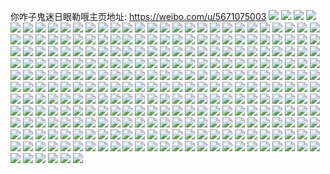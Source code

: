 你咋子鬼迷日眼勒哦主页地址: https://weibo.com/u/5671075003 
![](https://wx4.sinaimg.cn/mw2000/006bNfFFgy1h8zy8uxqylj30wi1da492.jpg) 
![](https://wx4.sinaimg.cn/mw2000/006bNfFFgy1h8zy8umzfgj30rp0iogq0.jpg) 
![](https://wx4.sinaimg.cn/mw2000/006bNfFFgy1h8z3wk4pa6j32c02c0b29.jpg) 
![](https://wx4.sinaimg.cn/mw2000/006bNfFFgy1h8o5rfzx0mj30u014019y.jpg) 
![](https://wx4.sinaimg.cn/mw2000/006bNfFFgy1h8o5rggrkpj30u01sxgyf.jpg) 
![](https://wx4.sinaimg.cn/mw2000/006bNfFFly1h8msv6iwojj32c02c01ky.jpg) 
![](https://wx4.sinaimg.cn/mw2000/006bNfFFly1h8ht5i17fcj328l2zgqv6.jpg) 
![](https://wx4.sinaimg.cn/mw2000/006bNfFFly1h8ht5odh3dj327v2yikjm.jpg) 
![](https://wx4.sinaimg.cn/mw2000/006bNfFFly1h8ht6auv9uj329830lqv6.jpg) 
![](https://wx4.sinaimg.cn/mw2000/006bNfFFly1h8ht74s29rj326z2xchdu.jpg) 
![](https://wx4.sinaimg.cn/mw2000/006bNfFFly1h8hjtp9qlyj30c909kjsb.jpg) 
![](https://wx4.sinaimg.cn/mw2000/006bNfFFly1h8hjtpq296j30wi0re0xm.jpg) 
![](https://wx4.sinaimg.cn/mw2000/006bNfFFgy1h8cq3rjpdgj30tu0tutlw.jpg) 
![](https://wx4.sinaimg.cn/mw2000/006bNfFFgy1h8cq3wdf88j30xw0tywp7.jpg) 
![](https://wx4.sinaimg.cn/mw2000/006bNfFFgy1h8cq3uqj83j30tu0tudr2.jpg) 
![](https://wx4.sinaimg.cn/mw2000/006bNfFFgy1h8c42q9onmj30wi1yckjl.jpg) 
![](https://wx4.sinaimg.cn/mw2000/006bNfFFly1h876nwx3k0j30wi1gj11t.jpg) 
![](https://wx4.sinaimg.cn/mw2000/006bNfFFgy1h7t9px3ywzj32c02c04qq.jpg) 
![](https://wx4.sinaimg.cn/mw2000/006bNfFFgy1h7nok5hiihj30wi1ycwno.jpg) 
![](https://wx4.sinaimg.cn/mw2000/006bNfFFgy1h7nokh03xtj30wi1ycn7v.jpg) 
![](https://wx4.sinaimg.cn/mw2000/006bNfFFly1h74vi8htcsj30ke06umyb.jpg) 
![](https://wx4.sinaimg.cn/mw2000/006bNfFFly1h74vi8bls5j30jy08j75b.jpg) 
![](https://wx4.sinaimg.cn/mw2000/006bNfFFly1h74vi8mnvbj30k106fwfk.jpg) 
![](https://wx4.sinaimg.cn/mw2000/006bNfFFly1h74vi8ry0yj30k5081jtn.jpg) 
![](https://wx4.sinaimg.cn/mw2000/006bNfFFly1h7456uhtknj30wi0bc77f.jpg) 
![](https://wx4.sinaimg.cn/mw2000/006bNfFFly1h71nm17b82j30pd1es0tk.jpg) 
![](https://wx4.sinaimg.cn/mw2000/006bNfFFly1h71nm0lgktj30pz09b74r.jpg) 
![](https://wx4.sinaimg.cn/mw2000/006bNfFFly1h71nm1lblvj30to0es0su.jpg) 
![](https://wx4.sinaimg.cn/mw2000/006bNfFFgy1h6xw4xufcjj32c02c07io.jpg) 
![](https://wx4.sinaimg.cn/mw2000/006bNfFFgy1h6t5pqqpi6j30wi0lcn17.jpg) 
![](https://wx4.sinaimg.cn/mw2000/006bNfFFgy1h6oc4f5sypj32c0340u0x.jpg) 
![](https://wx4.sinaimg.cn/mw2000/006bNfFFgy1h62kv67fo5j32c021ckjl.jpg) 
![](https://wx4.sinaimg.cn/mw2000/006bNfFFgy1h5y6ro60y4j33402c04qq.jpg) 
![](https://wx4.sinaimg.cn/mw2000/006bNfFFgy1h5ths3ha0uj30wi1ycdwz.jpg) 
![](https://wx4.sinaimg.cn/mw2000/006bNfFFgy1h5ths46acrj30zg1ba0vp.jpg) 
![](https://wx4.sinaimg.cn/mw2000/006bNfFFgy1h5puy14sm5j30tu13ujx5.jpg) 
![](https://wx4.sinaimg.cn/mw2000/006bNfFFgy1h5puy34sz9j30u01hcant.jpg) 
![](https://wx4.sinaimg.cn/mw2000/006bNfFFgy1h5puych3axj32c02c07wi.jpg) 
![](https://wx4.sinaimg.cn/mw2000/006bNfFFgy1h5fbl2lnukj30zk0zkwhe.jpg) 
![](https://wx4.sinaimg.cn/mw2000/006bNfFFgy1h59s0m1y3hj30ro1ak78n.jpg) 
![](https://wx4.sinaimg.cn/mw2000/006bNfFFgy1h55jp04jr7j31sc1sc7wh.jpg) 
![](https://wx4.sinaimg.cn/mw2000/006bNfFFgy1h55jp12r7cj31sc1sc4qp.jpg) 
![](https://wx4.sinaimg.cn/mw2000/006bNfFFgy1h4ux51sdhrj30wi1ycnir.jpg) 
![](https://wx4.sinaimg.cn/mw2000/006bNfFFgy1h4qy87ib9jj31sc1sc1gv.jpg) 
![](https://wx4.sinaimg.cn/mw2000/006bNfFFgy1h4qy898nqjj32c02c01ky.jpg) 
![](https://wx4.sinaimg.cn/mw2000/006bNfFFgy1h4qy8hsseij32c0340hdt.jpg) 
![](https://wx4.sinaimg.cn/mw2000/006bNfFFgy1h4qy8jje93j32ps1j01kx.jpg) 
![](https://wx4.sinaimg.cn/mw2000/006bNfFFgy1h4qy8t0c1dj30wi1ycx6p.jpg) 
![](https://wx4.sinaimg.cn/mw2000/006bNfFFgy1h4qy8afozzj319o1dfqmk.jpg) 
![](https://wx4.sinaimg.cn/mw2000/006bNfFFgy1h4njokc2puj30ji0y1grn.jpg) 
![](https://wx4.sinaimg.cn/mw2000/006bNfFFgy1h4lzy4wpafj30q509sjrt.jpg) 
![](https://wx4.sinaimg.cn/mw2000/006bNfFFgy1h4lzz1h1xkj30m40ge0tw.jpg) 
![](https://wx4.sinaimg.cn/mw2000/006bNfFFgy1h41uab7nwlj30ns1do42w.jpg) 
![](https://wx4.sinaimg.cn/mw2000/006bNfFFgy1h3qm920jnmj30wi1yc4db.jpg) 
![](https://wx4.sinaimg.cn/mw2000/006bNfFFgy1h3gb7ltuyxj30m21bbwjb.jpg) 
![](https://wx4.sinaimg.cn/mw2000/006bNfFFgy1h2hdml24ydj32c02c0b2c.jpg) 
![](https://wx4.sinaimg.cn/mw2000/006bNfFFgy1h2aoz5d7c5j30l71fpn11.jpg) 
![](https://wx4.sinaimg.cn/mw2000/006bNfFFgy1h21v1jizw3j30u00u0q8h.jpg) 
![](https://wx4.sinaimg.cn/mw2000/006bNfFFgy1h1qp3t0mv4j32c02c0kjl.jpg) 
![](https://wx4.sinaimg.cn/mw2000/006bNfFFgy1h1qp3v8smuj32c02c0hdt.jpg) 
![](https://wx4.sinaimg.cn/mw2000/006bNfFFgy1h1qp3wbno5j32c02c0u0x.jpg) 
![](https://wx4.sinaimg.cn/mw2000/006bNfFFgy1h1qp3xgf7wj32c02c04qq.jpg) 
![](https://wx4.sinaimg.cn/mw2000/006bNfFFgy1h1qp3u7xjmj32c02c0x6p.jpg) 
![](https://wx4.sinaimg.cn/mw2000/006bNfFFgy1h1qp3yg4waj32c02c04qq.jpg) 
![](https://wx4.sinaimg.cn/mw2000/006bNfFFgy1h1qp3zgg51j32c02c0x6p.jpg) 
![](https://wx4.sinaimg.cn/mw2000/006bNfFFgy1h1qp3rzpibj32c02c0hdt.jpg) 
![](https://wx4.sinaimg.cn/mw2000/006bNfFFgy1h0bf1d4oknj30tu0tujxk.jpg) 
![](https://wx4.sinaimg.cn/mw2000/006bNfFFgy1h00g4fybkjj32b42b4b2a.jpg) 
![](https://wx4.sinaimg.cn/mw2000/006bNfFFgy1gz7drot5fuj32o82o8qb4.jpg) 
![](https://wx4.sinaimg.cn/mw2000/006bNfFFly1gymdnjx1ffj30ol1haad1.jpg) 
![](https://wx4.sinaimg.cn/mw2000/006bNfFFly1gym4i3dj24j30u00u0taf.jpg) 
![](https://wx4.sinaimg.cn/mw2000/006bNfFFly1gykb8uk76mj31400u0n18.jpg) 
![](https://wx4.sinaimg.cn/mw2000/006bNfFFgy1gy7d4fmhgkj30u00u0q5u.jpg) 
![](https://wx4.sinaimg.cn/mw2000/006bNfFFgy1gwzua942dsj30qt1h9q5y.jpg) 
![](https://wx4.sinaimg.cn/mw2000/006bNfFFgy1gwv290qqcgj32b42b4hdu.jpg) 
![](https://wx4.sinaimg.cn/mw2000/006bNfFFgy1gwemwfc839j30u01t0akz.jpg) 
![](https://wx4.sinaimg.cn/mw2000/006bNfFFgy1gw00ij1jowj30am05gmx3.jpg) 
![](https://wx4.sinaimg.cn/mw2000/006bNfFFgy1gvemn4hod1j60r60faad802.jpg) 
![](https://wx4.sinaimg.cn/mw2000/006bNfFFly1gv8rhj8i6dj60n01dsmzz02.jpg) 
![](https://wx4.sinaimg.cn/mw2000/006bNfFFgy1gv8256iewsj60mp12atbv02.jpg) 
![](https://wx4.sinaimg.cn/mw2000/006bNfFFgy1gv82575cmgj60nw1djn0v02.jpg) 
![](https://wx4.sinaimg.cn/mw2000/006bNfFFly1gv7zs6m5zrj60m60ipq7p02.jpg) 
![](https://wx4.sinaimg.cn/mw2000/006bNfFFgy1gv70h2ox5bj60n10h00u402.jpg) 
![](https://wx4.sinaimg.cn/mw2000/006bNfFFgy1guok3l6hx5j62b42b4x6p02.jpg) 
![](https://wx4.sinaimg.cn/mw2000/006bNfFFgy1guok3m4fvjj62b42b4kjl02.jpg) 
![](https://wx4.sinaimg.cn/mw2000/006bNfFFgy1guhqah5dhvj62b42b4u0x02.jpg) 
![](https://wx4.sinaimg.cn/mw2000/006bNfFFgy1guatsuf726j62b42b4b2902.jpg) 
![](https://wx4.sinaimg.cn/mw2000/006bNfFFgy1gu0b7e2wmxj60fu0fjdgh02.jpg) 
![](https://wx4.sinaimg.cn/mw2000/006bNfFFgy1gu0b7em5cij60ds0c4wfj02.jpg) 
![](https://wx4.sinaimg.cn/mw2000/006bNfFFgy1gtynhkada1j62b42b4kjl02.jpg) 
![](https://wx4.sinaimg.cn/mw2000/006bNfFFgy1gtynhn5r0lj62b42b4kjl02.jpg) 
![](https://wx4.sinaimg.cn/mw2000/006bNfFFgy1gtpx8jdw6pj60u0121q9202.jpg) 
![](https://wx4.sinaimg.cn/mw2000/006bNfFFgy1gtpwp3127hj60u00mbgo002.jpg) 
![](https://wx4.sinaimg.cn/mw2000/006bNfFFgy1gtpfvjbkzqj60o00di42q02.jpg) 
![](https://wx4.sinaimg.cn/mw2000/006bNfFFgy1gtpfvjq635j60o00diq6t02.jpg) 
![](https://wx4.sinaimg.cn/mw2000/006bNfFFgy1gtpfvkcocyj60o00di77l02.jpg) 
![](https://wx4.sinaimg.cn/mw2000/006bNfFFgy1gtpfvl2m9rj60o00di42202.jpg) 
![](https://wx4.sinaimg.cn/mw2000/006bNfFFgy1gtogzmd8msj60u01t016x02.jpg) 
![](https://wx4.sinaimg.cn/mw2000/006bNfFFgy1gtogzmwazej60u01t0k4f02.jpg) 
![](https://wx4.sinaimg.cn/mw2000/006bNfFFgy1gtogznh8mvj60u01t0k1202.jpg) 
![](https://wx4.sinaimg.cn/mw2000/006bNfFFgy1gtogznxmenj60u01t0al402.jpg) 
![](https://wx4.sinaimg.cn/mw2000/006bNfFFgy1gtnj3600q1g60qo0f04qr02.jpg) 
![](https://wx4.sinaimg.cn/mw2000/006bNfFFgy1gtnj36lbbwj61gj2bcwzg02.jpg) 
![](https://wx4.sinaimg.cn/mw2000/006bNfFFgy1gtn1ki8lk2j60bf0b774f02.jpg) 
![](https://wx4.sinaimg.cn/mw2000/006bNfFFgy1gtleefhrtvj60u01t07d502.jpg) 
![](https://wx4.sinaimg.cn/mw2000/006bNfFFgy1gtleeg07ovj60qo0zk0xo02.jpg) 
![](https://wx4.sinaimg.cn/mw2000/006bNfFFgy1gtkzae2fj6j60bf0b774f02.jpg) 
![](https://wx4.sinaimg.cn/mw2000/006bNfFFgy1gtkzaeiri1j61hc0u0n0e02.jpg) 
![](https://wx4.sinaimg.cn/mw2000/006bNfFFgy1gtj01qz5q4j60r60e575h02.jpg) 
![](https://wx4.sinaimg.cn/mw2000/006bNfFFgy1gtgs61d63wj60r609sdgx02.jpg) 
![](https://wx4.sinaimg.cn/mw2000/006bNfFFgy1gtgkpzy8jcj62b42b4x6p02.jpg) 
![](https://wx4.sinaimg.cn/mw2000/006bNfFFgy1gtgkq0d5avj60qo0qotcs02.jpg) 
![](https://wx4.sinaimg.cn/mw2000/006bNfFFgy1gtgkq2141aj62b42b4kjl02.jpg) 
![](https://wx4.sinaimg.cn/mw2000/006bNfFFgy1gtgkq3c2v8j62b42b4b2902.jpg) 
![](https://wx4.sinaimg.cn/mw2000/006bNfFFgy1gtgkq4ngjpj62b42b4e8202.jpg) 
![](https://wx4.sinaimg.cn/mw2000/006bNfFFgy1gtgkq68z72j62b42b4hdu02.jpg) 
![](https://wx4.sinaimg.cn/mw2000/006bNfFFgy1gtfn79gkg5j60tg0r6ae802.jpg) 
![](https://wx4.sinaimg.cn/mw2000/006bNfFFgy1gtfn79und1j60qt0judka02.jpg) 
![](https://wx4.sinaimg.cn/mw2000/006bNfFFgy1gtfn7a5js5j60ji0kkdh202.jpg) 
![](https://wx4.sinaimg.cn/mw2000/006bNfFFgy1gtfn7ai228j604r04rq2t02.jpg) 
![](https://wx4.sinaimg.cn/mw2000/006bNfFFgy1gt6wd6bn3fj30n116ztbz.jpg) 
![](https://wx4.sinaimg.cn/mw2000/006bNfFFgy1gss8rzrhinj31t00u07gf.jpg) 
![](https://wx4.sinaimg.cn/mw2000/006bNfFFgy1gsox76qc6qj30u00zpdpy.jpg) 
![](https://wx4.sinaimg.cn/mw2000/006bNfFFgy1gsox776mbrj30mr0gx759.jpg) 
![](https://wx4.sinaimg.cn/mw2000/006bNfFFgy1gsox7ajjm1j33342bcb2a.jpg) 
![](https://wx4.sinaimg.cn/mw2000/006bNfFFgy1gsnhkoi92lj33342bcx6p.jpg) 
![](https://wx4.sinaimg.cn/mw2000/006bNfFFly1gs44fbhyh2j33k02o0npf.jpg) 
![](https://wx4.sinaimg.cn/mw2000/006bNfFFly1gs44ffxyb0j33342bc4qr.jpg) 
![](https://wx4.sinaimg.cn/mw2000/006bNfFFly1gs44fi79rjj33342bc4qq.jpg) 
![](https://wx4.sinaimg.cn/mw2000/006bNfFFly1gs44fkma0tj33342bchdu.jpg) 
![](https://wx4.sinaimg.cn/mw2000/006bNfFFgy1gs0p5ft6lfj30u01t0u0x.jpg) 
![](https://wx4.sinaimg.cn/mw2000/006bNfFFgy1grw4j8ujw1j33342bchdv.jpg) 
![](https://wx4.sinaimg.cn/mw2000/006bNfFFgy1grw4kivib9j33342bcx6r.jpg) 
![](https://wx4.sinaimg.cn/mw2000/006bNfFFgy1grw4kl0y4mj33342bc1l1.jpg) 
![](https://wx4.sinaimg.cn/mw2000/006bNfFFgy1grw4kmopfxj33342bc1kz.jpg) 
![](https://wx4.sinaimg.cn/mw2000/006bNfFFgy1grw4koz76xj33342bcqv8.jpg) 
![](https://wx4.sinaimg.cn/mw2000/006bNfFFgy1grw4krocvnj33342bcx6r.jpg) 
![](https://wx4.sinaimg.cn/mw2000/006bNfFFgy1grw4ktraf5j32wa2664qs.jpg) 
![](https://wx4.sinaimg.cn/mw2000/006bNfFFgy1grw4kvxo21j33342bc1l0.jpg) 
![](https://wx4.sinaimg.cn/mw2000/006bNfFFgy1grw4kwmynwj30r60kddk3.jpg) 
![](https://wx4.sinaimg.cn/mw2000/006bNfFFgy1grvskmx5wrj33342bc7wi.jpg) 
![](https://wx4.sinaimg.cn/mw2000/006bNfFFgy1grs8vas6oij33342bcqv7.jpg) 
![](https://wx4.sinaimg.cn/mw2000/006bNfFFgy1grimk3urnmj32bc2pmqv5.jpg) 
![](https://wx4.sinaimg.cn/mw2000/006bNfFFgy1gra1n8jesyj31400u00wx.jpg) 
![](https://wx4.sinaimg.cn/mw2000/006bNfFFgy1gr382cl5e0j30r61h142k.jpg) 
![](https://wx4.sinaimg.cn/mw2000/006bNfFFgy1gqf8eohclwj30r00nbtbe.jpg) 
![](https://wx4.sinaimg.cn/mw2000/006bNfFFgy1gq4ku11vpoj32c03401kz.jpg) 
![](https://wx4.sinaimg.cn/mw2000/006bNfFFgy1gpio94da9pj32b42b4x6q.jpg) 
![](https://wx4.sinaimg.cn/mw2000/006bNfFFgy1gphk4eqhfsj32b42b44qp.jpg) 
![](https://wx4.sinaimg.cn/mw2000/006bNfFFly1gp7l5ll8jbj30zo2567s1.jpg) 
![](https://wx4.sinaimg.cn/mw2000/006bNfFFly1gp47jgw4cij30r60cd75z.jpg) 
![](https://wx4.sinaimg.cn/mw2000/006bNfFFly1gp0q96i8a3j30jx0jv762.jpg) 
![](https://wx4.sinaimg.cn/mw2000/006bNfFFly1gouxmygapwj33342bc1ky.jpg) 
![](https://wx4.sinaimg.cn/mw2000/006bNfFFly1got4e0btv3j30qv1h90vp.jpg) 
![](https://wx4.sinaimg.cn/mw2000/006bNfFFly1gokrma5aatj33342bc7wi.jpg) 
![](https://wx4.sinaimg.cn/mw2000/006bNfFFly1goi9zcjhfej30m31b2jud.jpg) 
![](https://wx4.sinaimg.cn/mw2000/006bNfFFly1gohhal2h9uj30u01t0gmk.jpg) 
![](https://wx4.sinaimg.cn/mw2000/006bNfFFly1gog0qupqhij30q51fsju8.jpg) 
![](https://wx4.sinaimg.cn/mw2000/006bNfFFly1gobp2l7giqj31400u0tgb.jpg) 
![](https://wx4.sinaimg.cn/mw2000/006bNfFFly1gnr09x59r5j30yi0s0acx.jpg) 
![](https://wx4.sinaimg.cn/mw2000/006bNfFFly1gniu8sxlmej30pt1cjnah.jpg) 
![](https://wx4.sinaimg.cn/mw2000/006bNfFFly1gnifibrcn6j30r60e5weo.jpg) 
![](https://wx4.sinaimg.cn/mw2000/006bNfFFly1gn842arg5fj32bc3344qr.jpg) 
![](https://wx4.sinaimg.cn/mw2000/006bNfFFly1gn6r62g9egj30u01407c9.jpg) 
![](https://wx4.sinaimg.cn/mw2000/006bNfFFly1gn6r62vjerj30u00u0mzw.jpg) 
![](https://wx4.sinaimg.cn/mw2000/006bNfFFly1gmy5se6w8oj30r60vatfm.jpg) 
![](https://wx4.sinaimg.cn/mw2000/006bNfFFly1gmpuyivzqhj30u00u00va.jpg) 
![](https://wx4.sinaimg.cn/mw2000/006bNfFFly1gmpuyjrjcqj30u00u0412.jpg) 
![](https://wx4.sinaimg.cn/mw2000/006bNfFFly1gmpuyjd1uej30u00u0ah5.jpg) 
![](https://wx4.sinaimg.cn/mw2000/006bNfFFly1gmnlpyipgrj30u0140jtn.jpg) 
![](https://wx4.sinaimg.cn/mw2000/006bNfFFly1gmnlpyz0ajj30r60jpq40.jpg) 
![](https://wx4.sinaimg.cn/mw2000/006bNfFFly1gmm36ptokmj30fe0fddh6.jpg) 
![](https://wx4.sinaimg.cn/mw2000/006bNfFFly1gmfhhos6dmj30u005zt8s.jpg) 
![](https://wx4.sinaimg.cn/mw2000/006bNfFFgy1gkcdbqn1aaj30en07fjrp.jpg) 
![](https://wx4.sinaimg.cn/mw2000/006bNfFFgy1gkb4qa5gndj33341gr7wh.jpg) 
![](https://wx4.sinaimg.cn/mw2000/006bNfFFgy1gk1xpyxfo3j32bc334u0x.jpg) 
![](https://wx4.sinaimg.cn/mw2000/006bNfFFgy1gk1xq9peujj32c0340hdw.jpg) 
![](https://wx4.sinaimg.cn/mw2000/006bNfFFgy1gjzksn6dnyj30lk181dkg.jpg) 
![](https://wx4.sinaimg.cn/mw2000/006bNfFFgy1gja86d9ud5j32zy0kytpx.jpg) 
![](https://wx4.sinaimg.cn/mw2000/006bNfFFgy1gja86e64kij33340fkk5f.jpg) 
![](https://wx4.sinaimg.cn/mw2000/006bNfFFgy1gj92j3lih0j30li0s379s.jpg) 
![](https://wx4.sinaimg.cn/mw2000/006bNfFFgy1gj8wi44bm2j30ll171jwt.jpg) 
![](https://wx4.sinaimg.cn/mw2000/006bNfFFgy1gj8l6ahn2nj30u00u0wik.jpg) 
![](https://wx4.sinaimg.cn/mw2000/006bNfFFgy1gj45db9ho6j32ip1w0npd.jpg) 
![](https://wx4.sinaimg.cn/mw2000/006bNfFFly1gj1jrw2md8j30u00ibq44.jpg) 
![](https://wx4.sinaimg.cn/mw2000/006bNfFFgy1gixaqevznwj31n40zy1kx.jpg) 
![](https://wx4.sinaimg.cn/mw2000/006bNfFFgy1giwem8hqmoj30pu0j6dhl.jpg) 
![](https://wx4.sinaimg.cn/mw2000/006bNfFFgy1giwem9tf6aj30q00qkmyo.jpg) 
![](https://wx4.sinaimg.cn/mw2000/006bNfFFgy1gisxj9ynl7j30u00u0wu3.jpg) 
![](https://wx4.sinaimg.cn/mw2000/006bNfFFgy1ggprzcy3gkj30mj2ioqov.jpg) 
![](https://wx4.sinaimg.cn/mw2000/006bNfFFgy1gg89rsww0gj31rc0u00us.jpg) 
![](https://wx4.sinaimg.cn/mw2000/006bNfFFgy1gfww7nr8aij30u00u0t9b.jpg) 
![](https://wx4.sinaimg.cn/mw2000/006bNfFFgy1gfs2uxqy4cj31o00u078k.jpg) 
![](https://wx4.sinaimg.cn/mw2000/006bNfFFgy1geu3s0z37cj30m90gmwi1.jpg) 
![](https://wx4.sinaimg.cn/mw2000/006bNfFFgy1gepxs20uu3j315j0katcg.jpg) 
![](https://wx4.sinaimg.cn/mw2000/006bNfFFgy1gejpmt9nooj31yy1yzu0y.jpg) 
![](https://wx4.sinaimg.cn/mw2000/006bNfFFgy1geahkqgzd4j30k00je0sz.jpg) 
![](https://wx4.sinaimg.cn/mw2000/006bNfFFgy1gdl7vj27fuj33340fbqhf.jpg) 
![](https://wx4.sinaimg.cn/mw2000/006bNfFFgy1gdf7l7ml8uj30u00u014l.jpg) 
![](https://wx4.sinaimg.cn/mw2000/006bNfFFgy1gdddelxdclj31cl15u7hk.jpg) 
![](https://wx4.sinaimg.cn/mw2000/006bNfFFgy1gda3q2pir7j30u00u0tbo.jpg) 
![](https://wx4.sinaimg.cn/mw2000/006bNfFFgy1gcdhzpic1oj33342bce82.jpg) 
![](https://wx4.sinaimg.cn/mw2000/006bNfFFgy1gbx934badzj30o51h9778.jpg) 
![](https://wx4.sinaimg.cn/mw2000/006bNfFFgy1gbkvszrw33j30n01ds14m.jpg) 
![](https://wx4.sinaimg.cn/mw2000/006bNfFFgy1gbfy7hw5w6j30u01oeagk.jpg) 
![](https://wx4.sinaimg.cn/mw2000/006bNfFFgy1gbdoj0go7cj30tw13y7bn.jpg) 
![](https://wx4.sinaimg.cn/mw2000/006bNfFFgy1gbc5rrvtfkj33342bcnpe.jpg) 
![](https://wx4.sinaimg.cn/mw2000/006bNfFFgy1gb24ahe6xbj30u01t04pu.jpg) 
![](https://wx4.sinaimg.cn/mw2000/006bNfFFgy1gai832n5t4j30r60p3acq.jpg) 
![](https://wx4.sinaimg.cn/mw2000/006bNfFFgy1gab3shf4jtj30lm1g5wid.jpg) 
![](https://wx4.sinaimg.cn/mw2000/006bNfFFgy1g9ziv9i8yij306e06rgli.jpg) 
![](https://wx4.sinaimg.cn/mw2000/006bNfFFly1g9sr10qeokj33342bcb2c.jpg) 
![](https://wx4.sinaimg.cn/mw2000/006bNfFFly1g9sr14o1ejj33342bc7wk.jpg) 
![](https://wx4.sinaimg.cn/mw2000/006bNfFFly1g9ro2dr13xj30yi1i2hdu.jpg) 
![](https://wx4.sinaimg.cn/mw2000/006bNfFFly1g9rdf04ulij30ku0fgdj1.jpg) 
![](https://wx4.sinaimg.cn/mw2000/006bNfFFly1g9nceqlu8sj30c80c8wef.jpg) 
![](https://wx4.sinaimg.cn/mw2000/006bNfFFly1g9nceqso4cj30c80c8weg.jpg) 
![](https://wx4.sinaimg.cn/mw2000/006bNfFFly1g9ncer3pawj30c80c8q2v.jpg) 
![](https://wx4.sinaimg.cn/mw2000/006bNfFFly1g9ncfoup8hj30c80c8t8p.jpg) 
![](https://wx4.sinaimg.cn/mw2000/006bNfFFly1g9ncfpasayj30c80c8jrd.jpg) 
![](https://wx4.sinaimg.cn/mw2000/006bNfFFly1g9ncfpk6xfj30c80c8t8p.jpg) 
![](https://wx4.sinaimg.cn/mw2000/006bNfFFly1g9ncfps4tvj30c80c8q30.jpg) 
![](https://wx4.sinaimg.cn/mw2000/006bNfFFly1g9ncfpz0d7j30c80c8dfv.jpg) 
![](https://wx4.sinaimg.cn/mw2000/006bNfFFly1g9ncfq6ltaj30c80c8t8q.jpg) 
![](https://wx4.sinaimg.cn/mw2000/006bNfFFly1g9luxis1e9j33342bc4qs.jpg) 
![](https://wx4.sinaimg.cn/mw2000/006bNfFFly1g8xytq1tfnj33342bchdy.jpg) 
![](https://wx4.sinaimg.cn/mw2000/006bNfFFgy1g8ib9lj52vj30u02w3nnl.jpg) 
![](https://wx4.sinaimg.cn/mw2000/006bNfFFgy1g87ad810m9j33342bc1l1.jpg) 
![](https://wx4.sinaimg.cn/mw2000/006bNfFFly1g78nlssj7qj30u0140wjs.jpg) 
![](https://wx4.sinaimg.cn/mw2000/006bNfFFly1g74wyw43uhj31400u0jv1.jpg) 
![](https://wx4.sinaimg.cn/mw2000/006bNfFFgy1g6mk8m4t9fj309t09tq2z.jpg) 
![](https://wx4.sinaimg.cn/mw2000/006bNfFFgy1g6mk8mh0edj309t09tglo.jpg) 
![](https://wx4.sinaimg.cn/mw2000/006bNfFFgy1g6mk8muy71j309t09tt8q.jpg) 
![](https://wx4.sinaimg.cn/mw2000/006bNfFFgy1g6mk8n8dcpj309t09tdfp.jpg) 
![](https://wx4.sinaimg.cn/mw2000/006bNfFFgy1g6mk8nloytj309t09t3ys.jpg) 
![](https://wx4.sinaimg.cn/mw2000/006bNfFFgy1g6mk8nz70sj309t09t74c.jpg) 
![](https://wx4.sinaimg.cn/mw2000/006bNfFFgy1g6mk8oeehuj309t09tq30.jpg) 
![](https://wx4.sinaimg.cn/mw2000/006bNfFFgy1g6mk8oycnlj309t09t74t.jpg) 
![](https://wx4.sinaimg.cn/mw2000/006bNfFFgy1g6mk8p8gc6j309t09twem.jpg) 
![](https://wx4.sinaimg.cn/mw2000/006bNfFFgy1g606pq1zvmj30k00qymz4.jpg) 
![](https://wx4.sinaimg.cn/mw2000/006bNfFFgy1g5t6dl9s5xj3334445qvb.jpg) 
![](https://wx4.sinaimg.cn/mw2000/006bNfFFgy1g5i6x7dpstj30u00u0gp7.jpg) 
![](https://wx4.sinaimg.cn/mw2000/006bNfFFgy1g57j0l9dybj33342bcqv6.jpg) 
![](https://wx4.sinaimg.cn/mw2000/006bNfFFgy1g4ultuhy47j30u02c2tpz.jpg) 
![](https://wx4.sinaimg.cn/mw2000/006bNfFFgy1g4b044v3kwj31401hcdku.jpg) 
![](https://wx4.sinaimg.cn/mw2000/006bNfFFgy1g4908c1fe5j30u01hcgx1.jpg) 
![](https://wx4.sinaimg.cn/mw2000/006bNfFFgy1g46fnv7zo8j30k00k0js1.jpg) 
![](https://wx4.sinaimg.cn/mw2000/006bNfFFgy1g46fnvgsg0j30k00k0aau.jpg) 
![](https://wx4.sinaimg.cn/mw2000/006bNfFFgy1g40xerd8uwj327u1o07wh.jpg) 
![](https://wx4.sinaimg.cn/mw2000/006bNfFFgy1g40xescxtgj327u1o01kx.jpg) 
![](https://wx4.sinaimg.cn/mw2000/006bNfFFgy1g3ttgocbrlj31o01o0h6m.jpg) 
![](https://wx4.sinaimg.cn/mw2000/006bNfFFly1g3bi0z25qaj30u00e5jvn.jpg) 
![](https://wx4.sinaimg.cn/mw2000/006bNfFFly1g3bi0zvm0uj30ty0t2tfp.jpg) 
![](https://wx4.sinaimg.cn/mw2000/006bNfFFly1g3bi10xyntj30u00ijteb.jpg) 
![](https://wx4.sinaimg.cn/mw2000/006bNfFFly1g371bl3uoxj30u00zptdl.jpg) 
![](https://wx4.sinaimg.cn/mw2000/006bNfFFgy1fyfqz6oy8hj31hc1z4hdt.jpg) 
![](https://wx4.sinaimg.cn/mw2000/006bNfFFgy1fyfqz8m4uwj31jk1jk7wh.jpg) 
![](https://wx4.sinaimg.cn/mw2000/006bNfFFgy1fyfqzdfix4j32o03k0hdv.jpg) 
![](https://wx4.sinaimg.cn/mw2000/006bNfFFgy1fyfqzgvoepj33k02o0npe.jpg) 
![](https://wx4.sinaimg.cn/mw2000/006bNfFFgy1fyfqzk1xkfj33k02o0hdu.jpg) 
![](https://wx4.sinaimg.cn/mw2000/006bNfFFgy1fyfqzovdzyj33k02o0hdu.jpg) 
![](https://wx4.sinaimg.cn/mw2000/006bNfFFgy1fyfqzskym7j32o03k0kjm.jpg) 
![](https://wx4.sinaimg.cn/mw2000/006bNfFFgy1fyfqzvzq8rj32o03k0qv6.jpg) 
![](https://wx4.sinaimg.cn/mw2000/006bNfFFgy1fyfr009ebbj32o03k0qv7.jpg) 
![](https://wx4.sinaimg.cn/mw2000/006bNfFFgy1fx978ffq2kj3150150q9a.jpg) 
![](https://wx4.sinaimg.cn/mw2000/006bNfFFgy1fx978gmn9qj30u01hc49o.jpg) 
![](https://wx4.sinaimg.cn/mw2000/006bNfFFgy1fx5f7yk3jlj30yi19xe82.jpg) 
![](https://wx4.sinaimg.cn/mw2000/006bNfFFgy1fwj6bdldhzj30io0hsjsh.jpg) 
![](https://wx4.sinaimg.cn/mw2000/006bNfFFgy1fwi515xpdzj30qd0hs75f.jpg) 
![](https://wx4.sinaimg.cn/mw2000/006bNfFFgy1fwi50x157tj31kw0f840o.jpg) 
![](https://wx4.sinaimg.cn/mw2000/006bNfFFgy1fwi50lkq7ij30vl0hsmz1.jpg) 
![](https://wx4.sinaimg.cn/mw2000/006bNfFFgy1fwcobpdtxkj30tq0hs0tp.jpg) 
![](https://wx4.sinaimg.cn/mw2000/006bNfFFgy1fw2enf5f7aj30xx0hs0ty.jpg) 
![](https://wx4.sinaimg.cn/mw2000/006bNfFFgy1ft2rdlymigj30qu0s40u2.jpg) 
![](https://wx4.sinaimg.cn/mw2000/006bNfFFgy1fsz6otuclyj30s90d8gou.jpg) 
![](https://wx4.sinaimg.cn/mw2000/006bNfFFgy1fsy8sc1wzqj304h04fq2v.jpg) 
![](https://wx4.sinaimg.cn/mw2000/006bNfFFgy1fsy8scfqv2j304j03b748.jpg) 
![](https://wx4.sinaimg.cn/mw2000/006bNfFFgy1fsvlk73681j305g04bjrj.jpg) 
![](https://wx4.sinaimg.cn/mw2000/006bNfFFgy1fsjppdnu3xj30u01hc10n.jpg) 
![](https://wx4.sinaimg.cn/mw2000/006bNfFFgy1frxxsafupvj30qo0qogoh.jpg) 
![](https://wx4.sinaimg.cn/mw2000/006bNfFFgy1frxxsdad3cj31hc0u01kx.jpg) 
![](https://wx4.sinaimg.cn/mw2000/006bNfFFgy1frxxse8od4j30rs0ku0xi.jpg) 
![](https://wx4.sinaimg.cn/mw2000/006bNfFFgy1frwz13uznhj32o03k0x6s.jpg) 
![](https://wx4.sinaimg.cn/mw2000/006bNfFFgy1frwz1x5xaqj33k02o0kjn.jpg) 
![](https://wx4.sinaimg.cn/mw2000/006bNfFFgy1frwz2ymjscj33k02o0e84.jpg) 
